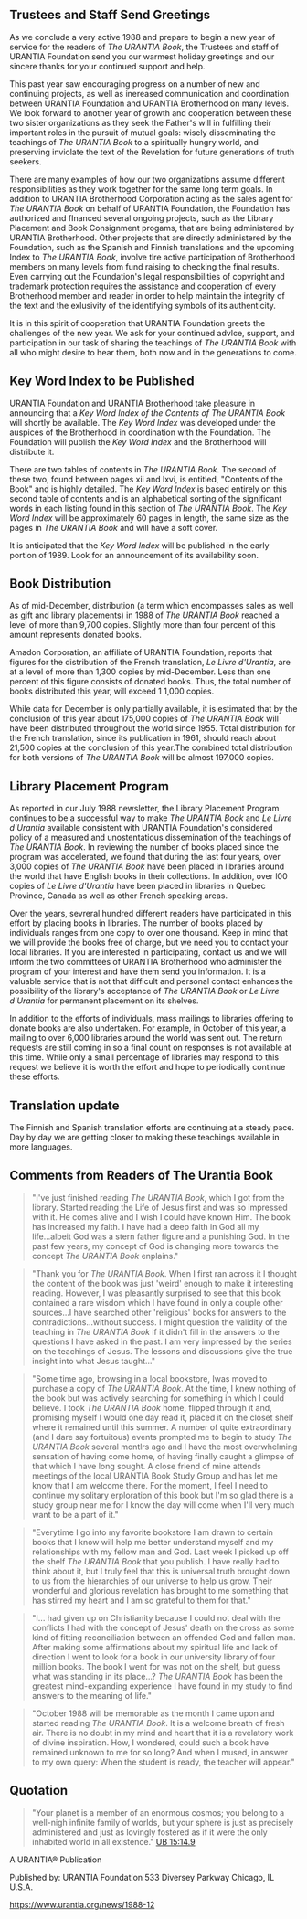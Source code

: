 

## Trustees and Staff Send Greetings

As we conclude a very active 1988 and prepare to begin a new year of service for the readers of _The URANTIA Book_, the Trustees and staff of URANTIA Foundation send you our warmest holiday greetings and our sincere thanks for your continued support and help.

This past year saw encouraging progress on a number of new and continuing projects, as well as inereased communication and coordination between URANTIA Foundation and URANTIA Brotherhood on many levels. We look forward to another year of growth and cooperation between these two sister organizations as they seek the Father's will in fulfilling their important roles in the pursuit of mutual goals: wisely disseminating the teachings of _The URANTIA Book_ to a spiritually hungry world, and preserving inviolate the text of the Revelation for future generations of truth seekers.

There are many examples of how our two organizations assume different responsibilities as they work together for the same long term goals. In addition to URANTIA Brotherhood Corporation acting as the sales agent for _The URANTIA Book_ on behalf of URANTIA Foundation, the Foundation has authorized and fInanced several ongoing projects, such as the Library Placement and Book Consignment progams, that are being administered by URANTIA Brotherhood. Other projects that are directly administered by the Foundation, such as the Spanish and Finnish translations and the upcoming Index to _The URANTIA Book_, involve tlre active participation of Brotherhood members on many levels from fund raising to checking the final results. Even carrying out the Foundation's legal responsibilities of copyright and trademark protection requires the assistance and cooperation of every Brotherhood member and reader in order to help maintain the integrity of the text and the exlusivity of the identifying symbols of its authenticity.

It is in this spirit of cooperation that URANTIA Foundation greets the challenges of the new year. We ask for your continued advlce, support, and participation in our task of sharing the teachings of _The URANTIA Book_ with all who might desire to hear them, both now and in the generations to come.

## Key Word Index to be Published

URANTIA Foundation and URANTIA Brotherhood take pleasure in announcing that a _Key Word Index of the Contents of The URANTIA Book_ will shortly be available. The _Key Word lndex_ was developed under the auspices of the Brotherhood in coordination with the Foundation. The Foundation will publish the _Key Word Index_ and the Brotherhood will distribute it.

There are two tables of contents in _The URANTIA Book_. The second of these two, found between pages xii and lxvi, is entitled, "Contents of the Book" and is highly detailed. The _Key Word Index_ is based entirely on this second table of contents and is an alphabetical sorting of the significant words in each listing found in this section of _The URANTIA Book_. The _Key Word Index_ will be approximately 60 pages in length, the same size as the pages in _The URANTIA Book_ and will have a soft cover.

It is anticipated that the _Key Word Index_ will be published in the early portion of 1989. Look for an announcement of its availability soon.

## Book Distribution

As of mid-December, distribution (a term which encompasses sales as well as gift and library placements) in 1988 of _The URANTIA Book_ reached a level of more than 9,700 copies. Slightly more than four percent of this amount represents donated books.

Amadon Corporation, an affiliate of URANTIA Foundation, reports that figures for the distribution of the French translation, _Le Livre d'Urantia_, are at a level of more than 1,300 copies by mid-December. Less than one percent of this figure consists of donated books. Thus, the total number of books distributed this year, will exceed 1 1,000 copies.

While data for December is only partially available, it is estimated that by the conclusion of this year about 175,000 copies of _The URANTIA Book_ will have been distributed throughout the world since 1955. Total distribution for the French translation, since its publication in 1961, should reach about 21,500 copies at the conclusion of this year.The combined total distribution for both versions of _The URANTIA Book_ will be almost 197,000 copies.

## Library Placement Program

As reported in our July 1988 newsletter, the Library Placement Program continues to be a successful way to make _The URANTIA Book_ and _Le Livre d'Urantia_ available consistent with URANTIA Foundation's considered policy of a measured and unostentatious dissemination of the teachings of _The URANTIA Book_. In reviewing the number of books placed since the program was accelerated, we found that during the last four years, over 3,000 copies of _The URANTIA Book_ have been placed in libraries around the world that have English books in their collections. In addition, over l00 copies of _Le Livre d'Urantia_ have been placed in libraries in Quebec Province, Canada as well as other French speaking areas.

Over the years, sevreral hundred different readers have participated in this effort by placing books in libraries. The number of books placed by individuals ranges from one copy to over one thousand. Keep in mind that we will provide the books free of charge, but we need you to contact your local libraries. If you are interested in participating, contact us and we will inform the two committees of URANTIA Brotherhood who administer the program of your interest and have them send you information. It is a valuable service that is not that difficult and personal contact enhances the possibility of the library's acceptance of _The URANTIA Book_ or _Le Livre d'Urantia_ for permanent placement on its shelves.

In addition to the efforts of individuals, mass mailings to libraries offering to donate books are also undertaken. For example, in October of this year, a mailing to over 6,000 libraries around the world was sent out. The return requests are still coming in so a final count on responses is not available at this time. While only a small percentage of libraries may respond to this request we believe it is worth the effort and hope to periodically continue these efforts.

## Translation update

The Finnish and Spanish translation efforts are continuing at a steady pace. Day by day we are getting closer to making these teachings available in more languages.

## Comments from Readers of The Urantia Book

> "I've just finished reading _The URANTIA Book_, which I got from the library. Started reading the Life of Jesus first and was so impressed with it. He comes alive and I wish I could have known Him. The book has increased my faith. I have had a deep faith in God all my life...albeit God was a stern father figure and a punishing God. In the past few years, my concept of God is changing more towards the concept _The URANTIA Book_ enplains."

> "Thank you for _The URANTIA Book_. When I first ran across it I thought the content of the book was just 'weird' enough to make it interesting reading. However, I was pleasantly surprised to see that this book contained a rare wisdom which I have found in only a couple other sources...I have searched other 'religious' books for answers to the contradictions...without success. I might question the validity of the teaching in _The URANTIA Book_ if it didn't fill in the answers to the questions I have asked in the past. I am very impressed by the series on the teachings of Jesus. The lessons and discussions give the true insight into what Jesus taught..."

> "Some time ago, browsing in a local bookstore, Iwas moved to purchase a copy of _The URANTIA Book_. At the time, I knew nothing of the book but was actively searching for something in which I could believe. I took _The URANTIA Book_ home, flipped through it and, promising myself I would one day read it, placed it on the closet shelf where it remained until this summer. A number of quite extraordinary (and I dare say fortuitous) events prompted me to begin to study _The URANTIA Book_ several montlrs ago and I have the most overwhelming sensation of having come home, of having finally caught a glimpse of that which I have long sought. A close friend of mine attends meetings of the local URANTIA Book Study Group and has let me know that I am welcome there. For the moment, I feel I need to continue my solitary erploration of this book but I'm so glad there is a study group near me for I know the day will come when I'll very much want to be a part of it."

> "Everytime I go into my favorite bookstore I am drawn to certain books that I know will help me better understand myself and my relationships with my fellow man and God. Last week I picked up off the shelf _The URANTIA Book_ that you publish. I have really had to think about it, but I truly feel that this is universal truth brought down to us from the hierarchies of our universe to help us grow. Their wonderful and glorious revelation has brought to me something that has stirred my heart and I am so grateful to them for that."

> "I... had given up on Christianity because I could not deal with the conflicts I had with the concept of Jesus' death on the cross as some kind of fitting reconciliation between an offended God and fallen man. After making some affirmations about my spiritual life and lack of direction I went to look for a book in our university library of four million books. The book I went for was not on the shelf, but guess what was standing in its place...? _The URANTIA Book_ has been the greatest mind-expanding experience I have found in my study to find answers to the meaning of life."

> "October 1988 will be memorable as the month I came upon and started reading _The URANTIA Book_. lt is a welcome breath of fresh air. There is no doubt in my mind and heart that it is a revelatory work of divine inspiration. How, I wondered, could such a book have remained unknown to me for so long? And when I mused, in answer to my own query: When the student is ready, the teacher will appear."

## Quotation

> "Your planet is a member of an enormous cosmos; you belong to a well-nigh infinite family of worlds, but your sphere is just as precisely administered and just as lovingly fostered as if it were the only inhabited world in all existence." [UB 15:14.9](/en/The_Urantia_Book/15#p14_9)




A URANTIA&reg; Publication

Published by:
URANTIA Foundation
533 Diversey Parkway
Chicago, IL U.S.A.

https://www.urantia.org/news/1988-12